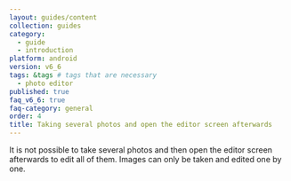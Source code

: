 ```yaml
---
layout: guides/content
collection: guides
category:
  - guide
  - introduction
platform: android
version: v6_6
tags: &tags # tags that are necessary
  - photo editor
published: true
faq_v6_6: true
faq-category: general
order: 4
title: Taking several photos and open the editor screen afterwards
---
```



It is not possible to take several photos and then open the editor screen afterwards to edit all of them. Images can only be taken and edited one by one.